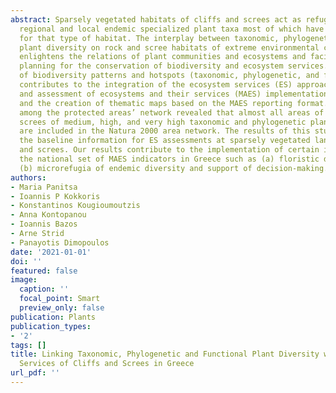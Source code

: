 ```yaml
---
abstract: Sparsely vegetated habitats of cliffs and screes act as refugia for many
  regional and local endemic specialized plant taxa most of which have evolved precisely
  for that type of habitat. The interplay between taxonomic, phylogenetic, and functional
  plant diversity on rock and scree habitats of extreme environmental conditions,
  enlightens the relations of plant communities and ecosystems and facilitates management
  planning for the conservation of biodiversity and ecosystem services. The identification
  of biodiversity patterns and hotspots (taxonomic, phylogenetic, and functional)
  contributes to the integration of the ecosystem services (ES) approach for the mapping
  and assessment of ecosystems and their services (MAES) implementation in Greece
  and the creation of thematic maps based on the MAES reporting format. The overlap
  among the protected areas’ network revealed that almost all areas of cliffs and
  screes of medium, high, and very high taxonomic and phylogenetic plant endemism
  are included in the Natura 2000 area network. The results of this study provide
  the baseline information for ES assessments at sparsely vegetated land of cliffs
  and screes. Our results contribute to the implementation of certain indicators of
  the national set of MAES indicators in Greece such as (a) floristic diversity and
  (b) microrefugia of endemic diversity and support of decision-making.
authors:
- Maria Panitsa
- Ioannis P Kokkoris
- Konstantinos Kougioumoutzis
- Anna Kontopanou
- Ioannis Bazos
- Arne Strid
- Panayotis Dimopoulos
date: '2021-01-01'
doi: ''
featured: false
image:
  caption: ''
  focal_point: Smart
  preview_only: false
publication: Plants
publication_types:
- '2'
tags: []
title: Linking Taxonomic, Phylogenetic and Functional Plant Diversity with Ecosystem
  Services of Cliffs and Screes in Greece
url_pdf: ''
---
```

